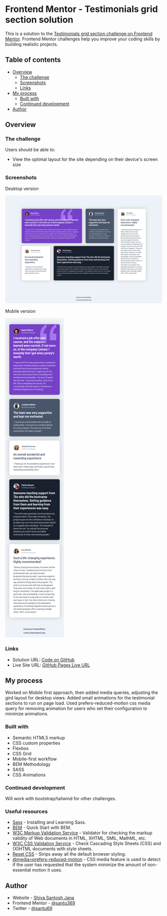 # Frontend Mentor - Testimonials grid section solution

This is a solution to the [Testimonials grid section challenge on Frontend Mentor](https://www.frontendmentor.io/challenges/testimonials-grid-section-Nnw6J7Un7). Frontend Mentor challenges help you improve your coding skills by building realistic projects.

## Table of contents

- [Overview](#overview)
  - [The challenge](#the-challenge)
  - [Screenshots](#screenshots)
  - [Links](#links)
- [My process](#my-process)
  - [Built with](#built-with)
  - [Continued development](#continued-development)
- [Author](#author)

## Overview

### The challenge

Users should be able to:

- View the optimal layout for the site depending on their device's screen size

### Screenshots

Desktop version

![desktop version](./screenshots/desktop-version.png)

Mobile version

![mobile version](./screenshots/mobile-version.png)

### Links

- Solution URL: [Code on GitHub](https://github.com/santu369/frontendmentor-testimonials-grid-section)
- Live Site URL: [GitHub Pages Live URL](https://santu369-frontendmentor-testimonials-grid-section.netlify.app/)

## My process

Worked on Mobile first approach, then added media queries, adjusting the gird layout for desktop views.
Added small animations for the testimonial sections to run on page load. Used prefers-reduced-motion css media query for removing animation for users who set their configuration to minimize animations.

### Built with

- Semantic HTML5 markup
- CSS custom properties
- Flexbox
- CSS Grid
- Mobile-first workflow
- BEM Methodology
- SASS
- CSS Animations

### Continued development

Will work with bootstrap/tailwind for other challenges.

### Useful resources

- [Sass](https://sass-lang.com/) - Installing and Learning Sass.
- [BEM](https://en.bem.info/methodology/quick-start/) - Quick Start with BEM.
- [W3C Markup Validation Service](https://validator.w3.org/) - Validator for checking the markup validity of Web documents in HTML, XHTML, SMIL, MathML, etc.
- [W3C CSS Validation Service](https://jigsaw.w3.org/css-validator/) - Check Cascading Style Sheets (CSS) and (X)HTML documents with style sheets.
- [Reset CSS](https://meyerweb.com/eric/tools/css/reset/) - Strips away all the default browser styling.
- [@media>prefers-reduced-motion](https://developer.mozilla.org/en-US/docs/Web/CSS/@media/prefers-reduced-motion) - CSS media feature is used to detect if the user has requested that the system minimize the amount of non-essential motion it uses.

## Author

- Website - [Shiva Santosh Jana](https://santu369.github.io/FreeCodeCamp-PersonalPortfolioWebpage)
- Frontend Mentor - [@santu369](https://www.frontendmentor.io/profile/santu369)
- Twitter - [@santu69](https://www.twitter.com/santu69)
